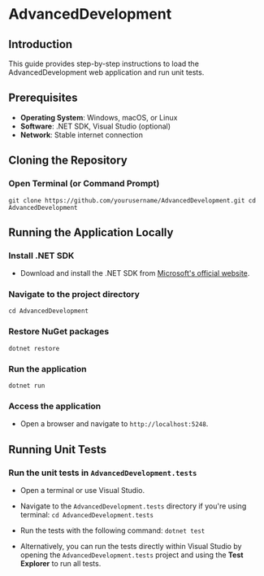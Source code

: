 # AdvancedDevelopment

## Introduction
This guide provides step-by-step instructions to load the AdvancedDevelopment web application and run unit tests.

## Prerequisites
- **Operating System**: Windows, macOS, or Linux
- **Software**: .NET SDK, Visual Studio (optional)
- **Network**: Stable internet connection

## Cloning the Repository
### Open Terminal (or Command Prompt)
`git clone https://github.com/yourusername/AdvancedDevelopment.git cd AdvancedDevelopment`

## Running the Application Locally

### Install .NET SDK
- Download and install the .NET SDK from [Microsoft's official website](https://dotnet.microsoft.com/download).

### Navigate to the project directory
`cd AdvancedDevelopment`

### Restore NuGet packages
`dotnet restore`

### Run the application
`dotnet run`

### Access the application
- Open a browser and navigate to `http://localhost:5248`.

## Running Unit Tests

### Run the unit tests in `AdvancedDevelopment.tests`

- Open a terminal or use Visual Studio.
- Navigate to the `AdvancedDevelopment.tests` directory if you're using terminal:
`cd AdvancedDevelopment.tests`

- Run the tests with the following command:
`dotnet test`


- Alternatively, you can run the tests directly within Visual Studio by opening the `AdvancedDevelopment.tests` project and using the **Test Explorer** to run all tests.








